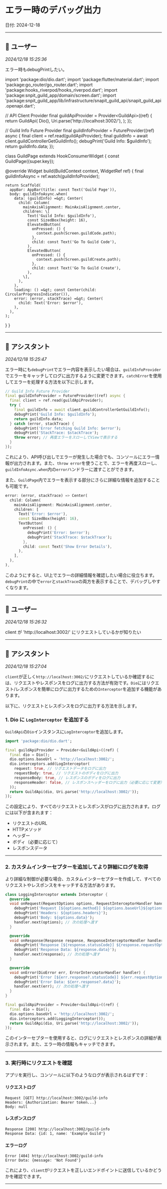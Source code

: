 # エラー時のデバッグ出力

日付: 2024-12-18

---

## 👤 ユーザー
*2024/12/18 15:25:36*

エラー時もdebugPrintしたい。

import 'package:dio/dio.dart';
import 'package:flutter/material.dart';
import 'package:go\_router/go\_router.dart';
import 'package:hooks\_riverpod/hooks\_riverpod.dart';
import 'package:snpit\_guild\_app/domain/screen.dart';
import 'package:snpit\_guild\_app/lib/infrastructure/snapit\_guild\_api/snapit\_guild\_api.openapi.dart';

// API Client Provider
final guildApiProvider = Provider&lt;GuildApi&gt;((ref) {
  return GuildApi(
    Dio(),
    Uri.parse('http://localhost:3002/'),
  );
});

// Guild Info Future Provider
final guildInfoProvider = FutureProvider((ref) async {
  final client = ref.read(guildApiProvider);
  final guildInfo = await client.guildControllerGetGuildInfo();
  debugPrint('Guild Info: $guildInfo');
  return guildInfo.data;
});

class GuildPage extends HookConsumerWidget {
  const GuildPage({super.key});

  @override
  Widget build(BuildContext context, WidgetRef ref) {
    final guildInfoAsync = ref.watch(guildInfoProvider);

    return Scaffold(
      appBar: AppBar(title: const Text('Guild Page')),
      body: guildInfoAsync.when(
        data: (guildInfo) =&gt; Center(
          child: Column(
            mainAxisAlignment: MainAxisAlignment.center,
            children: \[
              Text('Guild Info: $guildInfo'),
              const SizedBox(height: 16),
              ElevatedButton(
                onPressed: () {
                  context.push(Screen.guildCode.path);
                },
                child: const Text('Go To Guild Code'),
              ),
              ElevatedButton(
                onPressed: () {
                  context.push(Screen.guildCreate.path);
                },
                child: const Text('Go To Guild Create'),
              ),
            \],
          ),
        ),
        loading: () =&gt; const Center(child: CircularProgressIndicator()),
        error: (error, stackTrace) =&gt; Center(
          child: Text('Error: $error'),
        ),
      ),
    );
  }
}

---

## 🤖 アシスタント
*2024/12/18 15:25:47*

エラー時にも`debugPrint`でエラー内容を表示したい場合は、`guildInfoProvider`でエラーをキャッチしてログに出力するように変更できます。`catchError`を使用してエラーを処理する方法を以下に示します。

```dart
// Guild Info Future Provider
final guildInfoProvider = FutureProvider((ref) async {
  final client = ref.read(guildApiProvider);
  try {
    final guildInfo = await client.guildControllerGetGuildInfo();
    debugPrint('Guild Info: $guildInfo');
    return guildInfo.data;
  } catch (error, stackTrace) {
    debugPrint('Error fetching Guild Info: $error');
    debugPrint('StackTrace: $stackTrace');
    throw error; // 再度エラーをスローしてViewで表示する
  }
});
```

これにより、API呼び出しでエラーが発生した場合でも、コンソールにエラー情報が出力されます。また、`throw error`を使うことで、エラーを再度スローし、`guildInfoAsync.when`内の`error`ハンドラーに渡すことができます。

また、`GuildPage`内でエラーを表示する部分にさらに詳細な情報を追加することも可能です。

```dart
error: (error, stackTrace) => Center(
  child: Column(
    mainAxisAlignment: MainAxisAlignment.center,
    children: [
      Text('Error: $error'),
      const SizedBox(height: 16),
      TextButton(
        onPressed: () {
          debugPrint('Error: $error');
          debugPrint('StackTrace: $stackTrace');
        },
        child: const Text('Show Error Details'),
      ),
    ],
  ),
),
```

このようにすると、UI上でエラーの詳細情報を確認したい場合に役立ちます。`debugPrint`の中で`error`と`stackTrace`の両方を表示することで、デバッグしやすくなります。

---

## 👤 ユーザー
*2024/12/18 15:26:32*

client が 'http://localhost:3002/' にリクエストしているかが知りたい

---

## 🤖 アシスタント
*2024/12/18 15:27:04*

`client`が正しく`http://localhost:3002/`にリクエストしているか確認するには、リクエストやレスポンスをログに出力する方法が有効です。`Dio`にはリクエスト/レスポンスを簡単にログに出力するための`Interceptor`を追加する機能があります。

以下に、リクエストとレスポンスをログに出力する方法を示します。

### 1. Dio に `LogInterceptor` を追加する
`GuildApi`の`Dio`インスタンスに`LogInterceptor`を追加します。

```dart
import 'package:dio/dio.dart';

final guildApiProvider = Provider<GuildApi>((ref) {
  final dio = Dio();
  dio.options.baseUrl = 'http://localhost:3002/';
  dio.interceptors.add(LogInterceptor(
    request: true, // リクエストデータをログに出力
    requestBody: true, // リクエストのボディをログに出力
    responseBody: true, // レスポンスのボディをログに出力
    responseHeader: false, // レスポンスヘッダーをログに出力（必要に応じて変更）
  ));
  return GuildApi(dio, Uri.parse('http://localhost:3002/'));
});
```

この設定により、すべてのリクエストとレスポンスがログに出力されます。ログには以下が含まれます：
- リクエストのURL
- HTTPメソッド
- ヘッダー
- ボディ（必要に応じて）
- レスポンスデータ

---

### 2. カスタムインターセプターを追加してより詳細にログを取得
より詳細な制御が必要な場合、カスタムインターセプターを作成して、すべてのリクエストやレスポンスをキャッチする方法があります。

```dart
class LoggingInterceptor extends Interceptor {
  @override
  void onRequest(RequestOptions options, RequestInterceptorHandler handler) {
    debugPrint('Request [${options.method}] ${options.baseUrl}${options.path}');
    debugPrint('Headers: ${options.headers}');
    debugPrint('Body: ${options.data}');
    handler.next(options); // 次の処理へ渡す
  }

  @override
  void onResponse(Response response, ResponseInterceptorHandler handler) {
    debugPrint('Response [${response.statusCode}] ${response.requestOptions.baseUrl}${response.requestOptions.path}');
    debugPrint('Response Data: ${response.data}');
    handler.next(response); // 次の処理へ渡す
  }

  @override
  void onError(DioError err, ErrorInterceptorHandler handler) {
    debugPrint('Error [${err.response?.statusCode}] ${err.requestOptions.baseUrl}${err.requestOptions.path}');
    debugPrint('Error Data: ${err.response?.data}');
    handler.next(err); // 次の処理へ渡す
  }
}

final guildApiProvider = Provider<GuildApi>((ref) {
  final dio = Dio();
  dio.options.baseUrl = 'http://localhost:3002/';
  dio.interceptors.add(LoggingInterceptor());
  return GuildApi(dio, Uri.parse('http://localhost:3002/'));
});
```

このインターセプターを使用すると、ログにリクエストとレスポンスの詳細が表示されます。また、エラー時の情報もキャッチできます。

---

### 3. 実行時にリクエストを確認
アプリを実行し、コンソールに以下のようなログが表示されるはずです：

#### リクエストログ
```
Request [GET] http://localhost:3002/guild-info
Headers: {Authorization: Bearer token...}
Body: null
```

#### レスポンスログ
```
Response [200] http://localhost:3002/guild-info
Response Data: {id: 1, name: 'Example Guild'}
```

#### エラーログ
```
Error [404] http://localhost:3002/guild-info
Error Data: {message: 'Not Found'}
```

これにより、`client`がリクエストを正しいエンドポイントに送信しているかどうかを確認できます。

---
